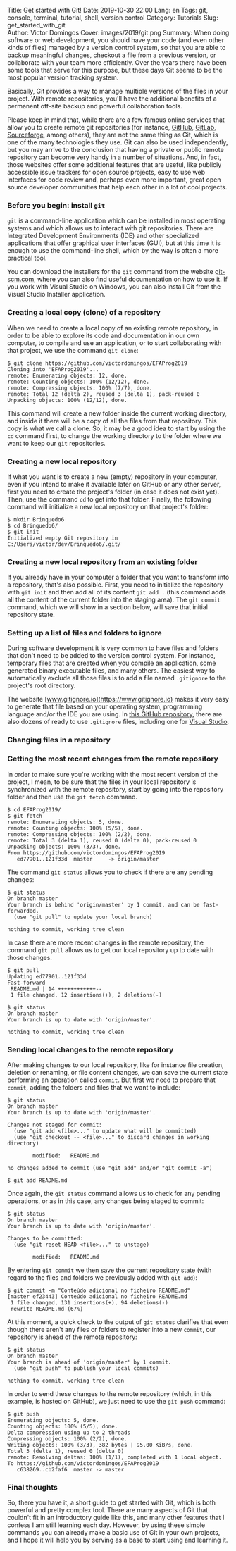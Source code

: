 Title: Get started with Git!
Date: 2019-10-30 22:00
Lang: en
Tags: git, console, terminal, tutorial, shell, version control 
Category: Tutorials
Slug: get_started_with_git  
Author: Victor Domingos
Cover: images/2019/git.png
Summary: When doing software or web development, you should have your code (and even other kinds of files) managed by a version control system, so that you are able to backup meaningful changes, checkout a file from a previous version, or collaborate with your team more efficiently. Over the years there have been some tools that serve for this purpose, but these days Git seems to be the most popular version tracking system.

Basically, Git provides a way to manage multiple versions of the files in your project. With remote repositories, you'll have the additional benefits of a permanent off-site backup and powerful collaboration tools.

Please keep in mind that, while there are a few famous online services that allow you to create remote git repositories (for instance, [GitHub](https://github.com), [GitLab](htts://gitlab.com), [Sourceforge](https://sourceforge.net), among others), they are not the same thing as Git, which is one of the many technologies they use. Git can also be used independently, but you may arrive to the conclusion that having a private or public remote repository can become very handy in a number of situations. And, in fact, those websites offer some additional features that are useful, like publicly accessible issue trackers for open source projects, easy to use web interfaces for code review and, perhaps even more important, great open source developer communities that help each other in a lot of cool projects.

### Before you begin: install `git`
`git` is a command-line application which can be installed in most operating systems and which allows us to interact with git repositories. There are Integrated Development Environments (IDE) and other specialized applications that offer graphical user interfaces (GUI), but at this time it is enough to use the command-line shell, which by the way is often a more practical tool. 

You can download the installers for the `git` command from the website [git-scm.com](https://git-scm.com/), where you can also find useful documentation on how to use it. If you work with Visual Studio on Windows, you can also install Git from the Visual Studio Installer application.



### Creating a local copy (clone) of a repository 

When we need to create a local copy of an existing remote repository, in order to be able to explore its code and documentation in our own computer, to compile and use an application, or to start collaborating with that project, we use the command `git clone`:

```console
$ git clone https://github.com/victordomingos/EFAProg2019
Cloning into 'EFAProg2019'...
remote: Enumerating objects: 12, done.
remote: Counting objects: 100% (12/12), done.
remote: Compressing objects: 100% (7/7), done.
remote: Total 12 (delta 2), reused 3 (delta 1), pack-reused 0
Unpacking objects: 100% (12/12), done.
```

This command will create a new folder inside the current working directory, and inside it there will be a copy of all the files from that repository. This copy is what we call a clone. So, it may be a good idea to start by using the `cd` command first, to change the working directory to the folder where we want to keep our `git` repositories.


### Creating a new local repository

If what you want is to create a new (empty) repository in your computer, even if you intend to make it available later on GitHub or any other server, first you need to create the project's folder (in case it does not exist yet). Then, use the command `cd` to get into that folder. Finally, the following command will initialize a new local repository on that project's folder:

```console
$ mkdir Brinquedo6
$ cd Brinquedo6/
$ git init
Initialized empty Git repository in C:/Users/victor/dev/Brinquedo6/.git/
```


### Creating a new local repository from an existing folder

If you already have in your computer a folder that you want to transform into a repository, that's also possible. First, you need to initialize the repository with `git init` and then add all of its content `git add .` (this command adds all the content of the current folder into the staging area). The `git commit` command, which we will show in a section below, will save that initial repository state.



### Setting up a list of files and folders to ignore

During software development it is very common to have files and folders that don't need to be added to the version control system. For instance, temporary files that are created when you compile an application, some generated binary executable files, and many others. The easiest way to automatically exclude all those files is to add a file named `.gitignore` to the project's root directory.

The website [www.gitignore.io](https://www.gitignore.io) makes it very easy to generate that file based on your operating system, programming language and/or the IDE you are using. In [this GitHub repository](https://github.com/github/gitignore), there are also dozens of ready to use `.gitignore` files, including one for [Visual Studio](https://github.com/github/gitignore/blob/master/VisualStudio.gitignore).




### Changing files in a repository 

### Getting the most recent changes from the remote repository

In order to make sure you're working with the most recent version of the project, I mean, to be sure that the files in your local repository is synchronized with the remote repository, start by going into the repository folder and then use the `git fetch` command.

```console
$ cd EFAProg2019/
$ git fetch
remote: Enumerating objects: 5, done.
remote: Counting objects: 100% (5/5), done.
remote: Compressing objects: 100% (2/2), done.
remote: Total 3 (delta 1), reused 0 (delta 0), pack-reused 0
Unpacking objects: 100% (3/3), done.
From https://github.com/victordomingos/EFAProg2019
   ed77901..121f33d  master     -> origin/master
```

The command `git status` allows you to check if there are any pending changes:

```console
$ git status
On branch master
Your branch is behind 'origin/master' by 1 commit, and can be fast-forwarded.
  (use "git pull" to update your local branch)

nothing to commit, working tree clean

```

In case there are more recent changes in the remote repository, the command `git pull` allows us to get our local repository up to date with those changes. 

```console
$ git pull
Updating ed77901..121f33d
Fast-forward
 README.md | 14 ++++++++++++--
 1 file changed, 12 insertions(+), 2 deletions(-)

$ git status
On branch master
Your branch is up to date with 'origin/master'.

nothing to commit, working tree clean
```



### Sending local changes to the remote repository

After making changes to our local repository, like for instance file creation, deletion or renaming, or file content changes, we can save the current state performing an operation called `commit`. But first we need to prepare that `commit`, adding the folders and files that we want to include:

```console
$ git status
On branch master
Your branch is up to date with 'origin/master'.

Changes not staged for commit:
  (use "git add <file>..." to update what will be committed)
  (use "git checkout -- <file>..." to discard changes in working directory)

        modified:   README.md

no changes added to commit (use "git add" and/or "git commit -a")

$ git add README.md
```

Once again, the `git status` command allows us to check for any pending operations, or as in this case, any changes being staged to commit:

```console
$ git status
On branch master
Your branch is up to date with 'origin/master'.

Changes to be committed:
  (use "git reset HEAD <file>..." to unstage)

        modified:   README.md
```

By entering `git commit` we then save the current repository state (with regard to the files and folders we previously added with `git add`):

```console
$ git commit -m "Conteúdo adicional no ficheiro README.md"
[master ef23443] Conteúdo adicional no ficheiro README.md
 1 file changed, 131 insertions(+), 94 deletions(-)
 rewrite README.md (67%)
```

At this moment, a quick check to the output of `git status` clarifies that even though there aren't any files or folders to register into a new `commit`, our repository is ahead of the remote repository:

```console
$ git status
On branch master
Your branch is ahead of 'origin/master' by 1 commit.
  (use "git push" to publish your local commits)

nothing to commit, working tree clean
``` 

In order to send these changes to the remote repository (which, in this example, is hosted on GitHub), we just need to use the `git push` command:

```console
$ git push
Enumerating objects: 5, done.
Counting objects: 100% (5/5), done.
Delta compression using up to 2 threads
Compressing objects: 100% (2/2), done.
Writing objects: 100% (3/3), 382 bytes | 95.00 KiB/s, done.
Total 3 (delta 1), reused 0 (delta 0)
remote: Resolving deltas: 100% (1/1), completed with 1 local object.
To https://github.com/victordomingos/EFAProg2019
   c638269..cb2faf6  master -> master
```

### Final thoughts

So, there you have it, a short guide to get started with Git, which is both powerful and pretty complex tool. There are many aspects of Git that couldn't fit in an introductory guide like this, and many other features that I confess I am still learning each day. However, by using these simple commands you can already make a basic use of Git in your own projects, and I hope it will help you by serving as a base to start using and learning it.
